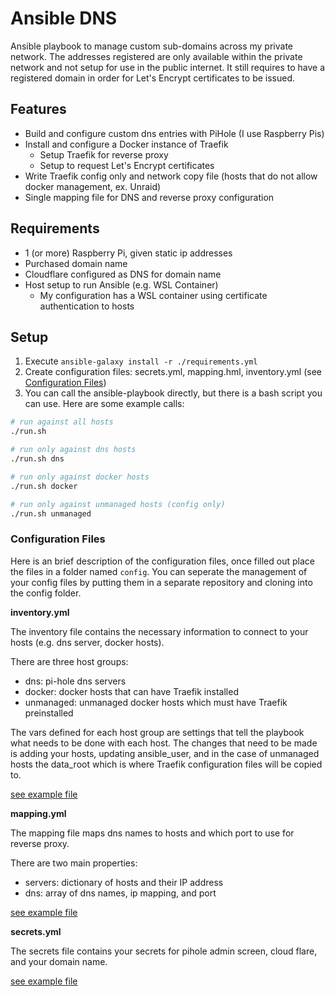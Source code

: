 # Ansible DNS

Ansible playbook to manage custom sub-domains across my private network.  The addresses registered are only available within the private network and not setup for use in the public internet.  It still requires to have a registered domain in order for Let's Encrypt certificates to be issued.

## Features

- Build and configure custom dns entries with PiHole (I use Raspberry Pis)
- Install and configure a Docker instance of Traefik
  - Setup Traefik for reverse proxy
  - Setup to request Let's Encrypt certificates
- Write Traefik config only and network copy file (hosts that do not allow docker management, ex. Unraid)
- Single mapping file for DNS and reverse proxy configuration

## Requirements

- 1 (or more) Raspberry Pi, given static ip addresses
- Purchased domain name
- Cloudflare configured as DNS for domain name
- Host setup to run Ansible (e.g. WSL Container)
  - My configuration has a WSL container using certificate authentication to hosts

## Setup

1. Execute `ansible-galaxy install -r ./requirements.yml`
2. Create configuration files: secrets.yml, mapping.hml, inventory.yml (see [Configuration Files](#Configuration-Files))
3. You can call the ansible-playbook directly, but there is a bash script you can use.  Here are some example calls:

```bash
# run against all hosts
./run.sh

# run only against dns hosts
./run.sh dns

# run only against docker hosts
./run.sh docker

# run only against unmanaged hosts (config only)
./run.sh unmanaged
```

### Configuration Files

Here is an brief description of the configuration files, once filled out place the files in a folder named `config`.  You can seperate the management of your config files by putting them in a separate repository and cloning into the config folder.

**inventory.yml**

The inventory file contains the necessary information to connect to your hosts (e.g. dns server, docker hosts).

There are three host groups:
- dns: pi-hole dns servers
- docker: docker hosts that can have Traefik installed
- unmanaged: unmanaged docker hosts which must have Traefik preinstalled

The vars defined for each host group are settings that tell the playbook what needs to be done with each host.  The changes that need to be made is adding your hosts, updating ansible_user, and in the case of unmanaged hosts the data_root which is where Traefik configuration files will be copied to.

[see example file](./examples/inventory.yml)

**mapping.yml**

The mapping file maps dns names to hosts and which port to use for reverse proxy.

There are two main properties:
- servers: dictionary of hosts and their IP address
- dns: array of dns names, ip mapping, and port

[see example file](./examples/mapping.yml)

**secrets.yml**

The secrets file contains your secrets for pihole admin screen, cloud flare, and your domain name.

[see example file](./examples/secrets.yml)